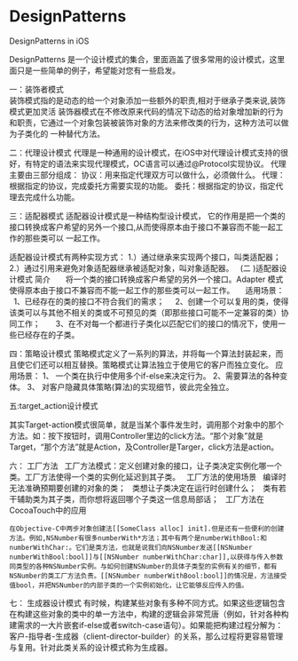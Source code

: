 # DesignPatterns
DesignPatterns in iOS

DesignPatterns 是一个设计模式的集合，里面涵盖了很多常用的设计模式，这里面只是一些简单的例子，希望能对您有一些启发。

一：装饰者模式   
   装饰模式指的是动态的给一个对象添加一些额外的职责,相对于继承子类来说,装饰模式更加灵活
   装饰器模式在不修改原来代码的情况下动态的给对象增加新的行为和职责，它通过一个对象包装被装饰对象的方法来修改类的行为，这种方法可以做为子类化的
   一种替代方法。
   
   
二：代理设计模式
   代理是一种通用的设计模式，在iOS中对代理设计模式支持的很好，有特定的语法来实现代理模式，OC语言可以通过@Protocol实现协议。
   代理主要由三部分组成：
   协议：用来指定代理双方可以做什么，必须做什么。
   代理：根据指定的协议，完成委托方需要实现的功能。
   委托：根据指定的协议，指定代理去完成什么功能。

三：适配器模式
   适配器设计模式是一种结构型设计模式， 它的作用是把一个类的接口转换成客户希望的另外一个接口,从而使得原本由于接口不兼容而不能一起工作的那些类可以
   一起工作。
   
   适配器设计模式有两种实现方式：
   1.）通过继承来实现两个接口，叫类适配器；
   2.）通过引用来避免对象适配器继承被适配对象，叫对象适配器。
   (二 )适配器设计模式 简介
       将一个类的接口转换成客户希望的另外一个接口。Adapter 模式使得原本由于接口不兼容而不能一起工作的那些类可以一起工作。
       适用场景：
       1、已经存在的类的接口不符合我们的需求；
       2、创建一个可以复用的类，使得该类可以与其他不相关的类或不可预见的类（即那些接口可能不一定兼容的类）协同工作；
       3、在不对每一个都进行子类化以匹配它们的接口的情况下，使用一些已经存在的子类。

四：策略设计模式
策略模式定义了一系列的算法，并将每一个算法封装起来，而且使它们还可以相互替换。策略模式让算法独立于使用它的客户而独立变化。
应用场景：
1、 一个类在执行中使用多个if-else来决定行为。
2、需要算法的各种变体。
3、 对客户隐藏具体策略(算法)的实现细节，彼此完全独立。

五:target_action设计模式

其实Target-action模式很简单，就是当某个事件发生时，调用那个对象中的那个方法。如：按下按钮时，调用Controller里边的click方法。“那个对象”就是    Target，“那个方法”就是Action，及Controller是Targer，click方法是action。

六： 工厂方法
    工厂方法模式：定义创建对象的接口，让子类决定实例化哪一个类。工厂方法使得一个类的实例化延迟到其子类。
    工厂方法的使用场景
    编译时无法准确预期要创建的对象的类；
    类想让子类决定在运行时创建什么；
    类有若干辅助类为其子类，而你想将返回哪个子类这一信息局部话；
    工厂方法在CocoaTouch中的应用

    在Objective-C中两步对象创建法[[SomeClass alloc] init].但是还有一些便利的创建方法。例如,NSNumber有很多numberWith*方法；其中有两个是numberWithBool:和numberWithChar:。它们是类方法，也就是说我们向NSNumber发送[[NSNumber numberWithBool:bool]]与[[NSNumber numberWithChar:char]],以获得与传入参数同类型的各种NSNumber实例。与如何创建NSNumber的具体子类型的实例有关的细节，都有NSNumber的类工厂方法负责。[[NSNumber numberWithBool:bool]]的情况是，方法接受值bool，并把NSNumber的内部子类的一个实例初始化，让它能够反应传入的值。

七： 生成器设计模式
有时候，构建某些对象有多种不同方式。如果这些逻辑包含在构建这些对象的类中的单一方法中，构建的逻辑会非常荒唐（例如，针对各种构建需求的一大片嵌套if-else或者switch-case语句）。如果能把构建过程分解为：客户-指导者-生成器（client-director-builder）的关系，那么过程将更容易管理与复用。针对此类关系的设计模式称为生成器。

